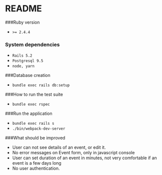 # README

###Ruby version
- ````>= 2.4.4```` 
### System dependencies
- ```Rails 5.2```
- ``Postgresql 9.5``
- ``node, yarn``

###Database creation
- ``bundle exec rails db:setup``


###How to run the test suite
- ``bundle exec rspec``

###Run the application
- ``bundle exec rails s``
- ``./bin/webpack-dev-server``

###What should be improved
- User can not see details of an event, or edit it. 
- No error messages on Event form, only in javascript console
- User can set duration of an event in minutes, 
  not very comfortable if an event is a few days long
- No user authentication.

